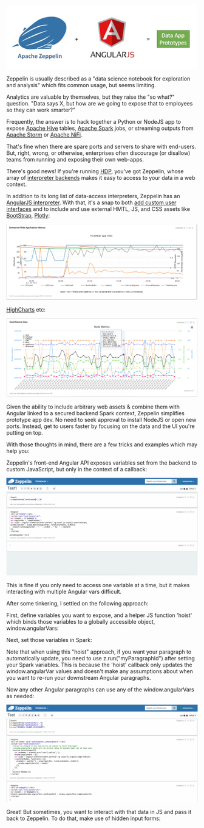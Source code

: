 ![](screenshots/angular-tricks/prototypes.png)

Zeppelin is usually described as a "data science notebook for exploration and analysis" which fits common usage, but seems limiting.

Analytics are valuable by themselves, but they raise the "so what?" question. "Data says X, but how are we going to expose that to employees so they can work smarter?"

Frequently, the answer is to hack together a Python or NodeJS app to expose [Apache Hive](http://hive.apache.org/) tables, [Apache Spark](http://spark.apache.org/) jobs, or streaming outputs from [Apache Storm](http://storm.apache.org/) or [Apache NiFi](http://nifi.apache.org/).

That's fine when there are spare ports and servers to share with end-users. But, right, wrong, or otherwise, enterprises often discourage (or disallow) teams from running and exposing their own web-apps.

There's good news! If you're running [HDP](http://hortonworks.com/products/data-center/hdp/), you've got Zeppelin, whose array of [interpreter backends](https://zeppelin.apache.org/docs/0.6.1/#multiple-language-backend) makes it easy to access to your data in a web context.

In addition to its long list of data-access interpreters, Zeppelin has an [AngularJS interpreter](https://zeppelin.apache.org/docs/0.6.1/displaysystem/front-end-angular.html). With that, it's a snap to both [add custom user interfaces](https://zeppelin.apache.org/docs/0.6.1/manual/dynamicform.html) and to include and use external HMTL, JS, and CSS assets like [BootStrap](http://getbootstrap.com/), [Plotly](https://plot.ly/javascript/):

![](screenshots/angular-tricks/plotlyjs.png)

[HighCharts](http://www.highcharts.com/) etc:

![](screenshots/angular-tricks/highcharts.png)

Given the ability to include arbitrary web assets & combine them with Angular linked to a secured backend Spark context, Zeppelin simplifies prototype app dev. No need to seek approval to install NodeJS or open new ports. Instead, get to users faster by focusing on the data and the UI you're putting on top.

With those thoughts in mind, there are a few tricks and examples which may help you:

Zeppelin's front-end Angular API exposes variables set from the backend to custom JavaScript, but only in the context of a callback:
<p data-gist-id="6fec0ff8601bdd6bd25bbefe0847b2d5" data-gist-file="simple.html">

![](screenshots/angular-tricks/simple.gif)

This is fine if you only need to access one variable at a time, but it makes interacting with multiple Angular vars difficult.

After some tinkering, I settled on the following approach:

First, define variables you want to expose, and a helper JS function 'hoist' which binds those variables to a globally accessible object, window.angularVars:
<p data-gist-id="6fec0ff8601bdd6bd25bbefe0847b2d5" data-gist-file="hoist.html">

Next, set those variables in Spark:
<p data-gist-id="6fec0ff8601bdd6bd25bbefe0847b2d5" data-gist-file="setVars.scala">

Note that when using this "hoist" approach, if you want your paragraph to automatically update, you need to use z.run("myParagraphId") after setting your Spark variables. This is because the 'hoist' callback only updates the window.angularVar values and doesn't make any assumptions about when you want to re-run your downstream Angular paragraphs.

Now any other Angular paragraphs can use any of the window.angularVars as needed:
<p data-gist-id="6fec0ff8601bdd6bd25bbefe0847b2d5" data-gist-file="myAppDiv.html">

![](screenshots/angular-tricks/hoist.gif)

Great! But sometimes, you want to interact with that data in JS and pass it back to Zeppelin. To do that, make use of hidden input forms:

